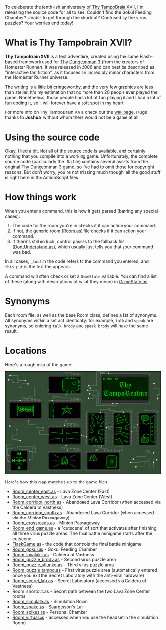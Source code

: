 To celeberate the tenth-ish anniversary of [Thy TampoBrain XVII](http://fanstuff.clamburger.org/tampobrain/), I'm releasing the source code for all to see. Couldn't find the Gokul Feeding Chamber? Unable to get through the shortcut? Confused by the virus puzzles? Your worries end today!

What is Thy Tampobrain XVII?
==

**Thy TampoBrain XVII** is a text adventure, created using the same Flash-based framework used for [Thy Dungeonman 3](http://www.homestarrunner.com/dman3.html) (from the creators of Homestar Runner). It was released in 2006 and can best be described as "interactive fan fiction", as it focuses on [incredibly minor characters](http://www.hrwiki.org/wiki/Stinkoman_20X6_Enemies_and_Items) from the Homestar Runner universe.

The writing is a little bit cringeworthy, and the very few graphics are less than stellar. It's my estimation that no more than 20 people ever played the game. Nonetheless, those people had a lot of fun playing it and I had a lot of fun coding it, so it will forever have a soft spot in my heart.

For more info on Thy TampoBrain XVII, check out the [wiki page](http://fanstuff.hrwiki.org/wiki/Thy_TampoBrain_XVII). Huge thanks to **Joshua**, without whom there would not be a game at all.

Using the source code
==

Okay, I lied a bit. Not all of the source code is available, and certainly nothing that you compile into a working game. Unfortunately, the complete source code (particularly the .fla file) contains several assets from the original Thy Dungeonman 3 game, so I've had to omit those for copyright reasons. But don't worry, you're not missing much though: all the good stuff is right here in the ActionScript files.

How things work
==

When you enter a command, this is how it gets parsed (barring any special cases):

1. The code for the room you're in checks if it can action your command.
2. If not, the generic room ([Room.as](Room.as)) file checks if it can action your command.
3. If there's still no luck, control passes to the fallback file ([DontUnderstand.as](DontUnderstand.as)), which usually just tells you that your command was bad.

In all cases, `_loc2` in the code refers to the command you entered, and `this.put` is the text the appears.

A command will often check or set a `GameState` variable. You can find a list of these (along with descriptions of what they mean) in [GameState.as](GameState.as)

Synonyms
===

Each room file, as well as the base Room class, defines a list of synonyms. All synonyms within a set act identically: for example, `talk` and `speak` are synonyms, so entering `talk brody` and `speak brody` will have the same result.

Locations
===

Here's a rough map of the game:

![](map.png)

Here's how this map matches up to the game files:
 
* [Room_center_east.as](Room_center_east.as) - Lava Zone Center (East)
* [Room_center_west.as](Room_center_west.as) - Lava Zone Center (West)
* [Room_corridor_north.as](Room_corridor_north.as) - Abandoned Lava Corridor (when accessed via the Caldera of Vastness)
* [Room_corridor_south.as](Room_corridor_south.as) - Abandoned Lava Corridor (when accessed via the Minion Passageway)
* [Room_crossroads.as](Room_crossroads.as) - Minion Passageway
* [Room_end_game.as](Room_end_game.as) - a "cutscene" of sort that activates after finishing all three virus puzzle areas. The final battle minigame starts after the cutscene.
 * [FlaskGame.as](FlaskGame.as) - the code that controls the final battle minigame
* [Room_gokul.as](Room_gokul.as) - Gokul Feeding Chamber
* [Room_lavalake.as](Room_lavalake.as) - Caldera of Vastness
* [Room_puzzle_brody.as](Room_puzzle_brody.as) - Second virus puzzle area
* [Room_puzzle_stlunko.as](Room_puzzle_stlunko.as) - Third virus puzzle area
* [Room_puzzle_tampo.as](Room_puzzle_tampo.as) - First virus puzzle area (automatically entered once you exit the Secret Laboratory with the anti-viral hardware)
* [Room_secret_lab.as](Room_secret_lab.as) - Secret Laboratory (accessed via Caldera of Vastness)
* [Room_shortcut.as](Room_shortuct.as) - Secret path between the two Lava Zone Center rooms
* [Room_simulate.as](Room_simulate.as) - Simulation Room
* [Room_snake.as](Room_snake.as) - Saargtsson's Lair
* [Room_spikes.as](Room_spikes.as) - Personal Chamber
* [Room_virtual.as](Room_virtual.as) - accessed when you use the headset in the simulation Room)